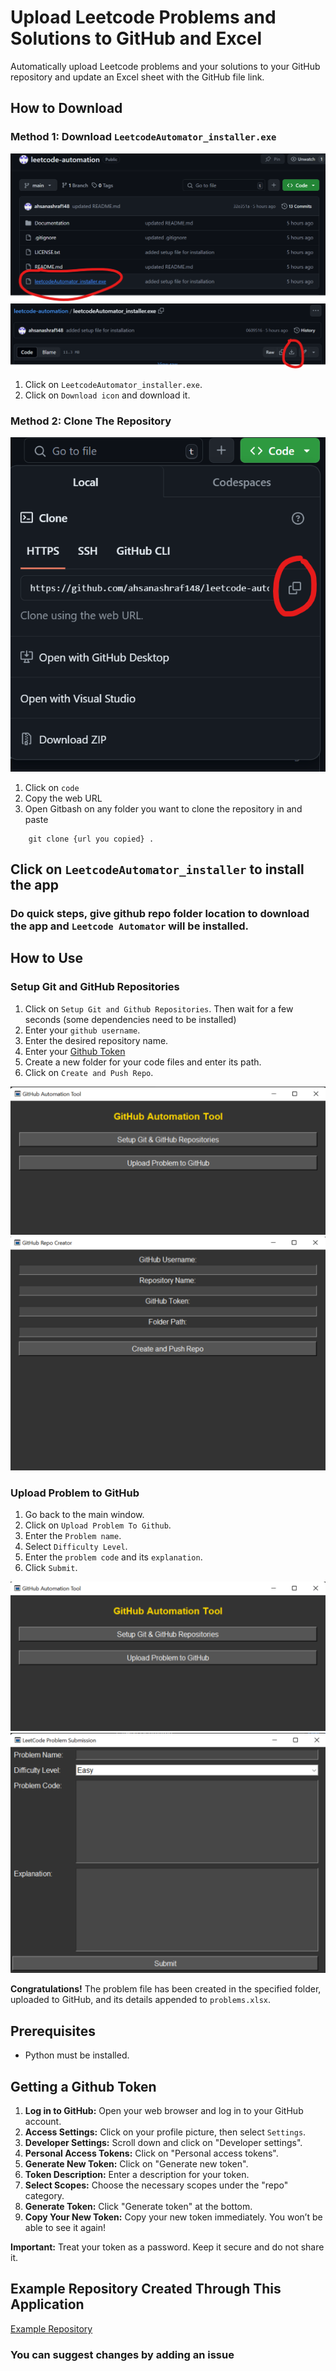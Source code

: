 # Upload Leetcode Problems and Solutions to GitHub and Excel

Automatically upload Leetcode problems and your solutions to your GitHub repository and update an Excel sheet with the GitHub file link.

## How to Download

### Method 1: Download `LeetcodeAutomator_installer.exe`

![alt text](Documentation/image4.png)
![alt text](Documentation/image5.png)

1. Click on `LeetcodeAutomator_installer.exe`.
2. Click on `Download icon` and download it.

### Method 2: Clone The Repository

![alt text](Documentation/image-6.png)

1. Click on `code`
2. Copy the web URL
3. Open Gitbash on any folder you want to clone the repository in and paste

```shell
    git clone {url you copied} .
```

## Click on `LeetcodeAutomator_installer` to install the app

### Do quick steps, give github repo folder location to download the app and `Leetcode Automator` will be installed.

## How to Use

### Setup Git and GitHub Repositories

1. Click on `Setup Git and Github Repositories`. Then wait for a few seconds (some dependencies need to be installed)
2. Enter your `github username`.
3. Enter the desired repository name.
4. Enter your <a href="#my-heading">Github Token</a>
5. Create a new folder for your code files and enter its path.
6. Click on `Create and Push Repo`.

![Setup Instructions](Documentation/image.png)
![Setup Form](Documentation/image-1.png)

### Upload Problem to GitHub

1. Go back to the main window.
2. Click on `Upload Problem To Github`.
3. Enter the `Problem name`.
4. Select `Difficulty Level`.
5. Enter the `problem code` and its `explanation`.
6. Click `Submit`.

![Upload Problem](Documentation/image-2.png)
![Problem Form](Documentation/image-3.png)

**Congratulations!** The problem file has been created in the specified folder, uploaded to GitHub, and its details appended to `problems.xlsx`.

## Prerequisites

- Python must be installed.

<h2 id="my-heading">Getting a Github Token</h2>

1. **Log in to GitHub:** Open your web browser and log in to your GitHub account.
2. **Access Settings:** Click on your profile picture, then select `Settings`.
3. **Developer Settings:** Scroll down and click on "Developer settings".
4. **Personal Access Tokens:** Click on "Personal access tokens".
5. **Generate New Token:** Click on "Generate new token".
6. **Token Description:** Enter a description for your token.
7. **Select Scopes:** Choose the necessary scopes under the "repo" category.
8. **Generate Token:** Click "Generate token" at the bottom.
9. **Copy Your New Token:** Copy your new token immediately. You won’t be able to see it again!

**Important:** Treat your token as a password. Keep it secure and do not share it.

## Example Repository Created Through This Application

[Example Repository](https://github.com/ahsanashraf148/leetcodeSampleRepo.git)

### You can suggest changes by adding an issue
